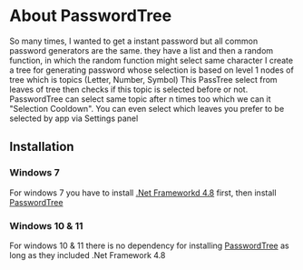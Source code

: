 # About PasswordTree

So many times, I wanted to get a instant password but all common password generators are the same. they have a list and then a random function, in which the random function might select same character
I create a tree for generating password whose selection is based on level 1 nodes of tree which is topics (Letter, Number, Symbol)
This PassTree select from leaves of tree then checks if this topic is selected before or not. PasswordTree can select same topic after n times too which we can it "Selection Cooldown". You can even select which leaves you prefer to be selected by app via Settings panel

## Installation

### Windows 7
For windows 7 you have to install [.Net Frameworkd 4.8](https://dotnet.microsoft.com/en-us/download/dotnet-framework/thank-you/net48-offline-installer) first, then install [PasswordTree](https://github.com/PasswordTree/PasswordTree/releases/tag/password)

### Windows 10 & 11
For windows 10 & 11 there is no dependency for installing [PasswordTree](https://github.com/PasswordTree/PasswordTree/releases/tag/password) as long as they included .Net Framework 4.8
